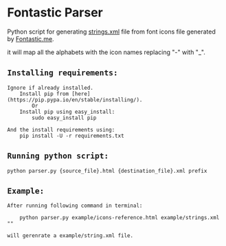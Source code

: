 # Fontastic Parser
Python script for generating [strings.xml](https://developer.android.com/guide/topics/resources/string-resource.html ) file from font icons file generated by [Fontastic.me](http://fontastic.me/).

it will map all the alphabets with the icon names replacing "-" with "_".

## `Installing requirements:`

    Ignore if already installed.
        Install pip from [here](https://pip.pypa.io/en/stable/installing/). 
            Or
        Install pip using easy_install:
            sudo easy_install pip
    
    And the install requirements using:
        pip install -U -r requirements.txt
        
## `Running python script:`

    python parser.py {source_file}.html {destination_file}.xml prefix
    
    
## `Example:`

    After running following command in terminal:
    
        python parser.py example/icons-reference.html example/strings.xml ""
        
    will gerenrate a example/string.xml file.
